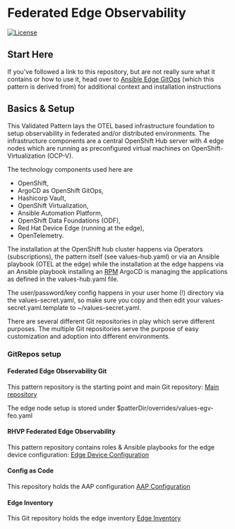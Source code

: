 # Federated Edge Observability

[![License](https://img.shields.io/badge/License-Apache%202.0-blue.svg)](https://opensource.org/licenses/Apache-2.0)

## Start Here

If you've followed a link to this repository, but are not really sure what it contains
or how to use it, head over to [Ansible Edge GitOps](http://validatedpatterns.io/ansible-edge-gitops/) (which this pattern is derived from) for additional context and installation instructions

## Basics & Setup

This Validated Pattern lays the OTEL based infrastructure foundation to setup observability in federated and/or distributed environments.
The infrastructure components are a central OpenShift Hub server with 4 edge nodes which are running as preconfigured virtual machines on OpenShift-Virtualization (OCP-V).

The technology components used here are

- OpenShift,
- ArgoCD as OpenShift GitOps,
- Hashicorp Vault,
- OpenShift Virtualization,
- Ansible Automation Platform,
- OpenShift Data Foundations (ODF),
- Red Hat Device Edge (running at the edge),
- OpenTelemetry.

The installation at the OpenShift hub cluster happens via Operators
(subscriptions), the pattern itself (see values-hub.yaml) or via an Ansible
playbook (OTEL at the edge) while the installation at the edge happens via an
Ansible playbook installing an [RPM](https://github.com/validatedpatterns-demos/rhvp.federated_edge_observability/blob/main/roles/otel_collector/tasks/main.yml)
ArgoCD is managing the applications as defined in the values-hub.yaml file.

The user/password/key config happens in your user home (!) directory via the values-secret.yaml, so make sure you copy and then edit your values-secret.yaml.template to ~/values-secret.yaml.

There are several different Git repositories in play which serve different purposes. The multiple Git repositories serve the purpose of easy customization and adoption into different environments.

### GitRepos setup

#### Federated Edge Observability Git

This pattern repository is the starting point and main Git repository:
[Main repository](https://github.com/validatedpatterns-sandbox/federated-edge-observability)

The edge node setup is stored under $patterDir/overrides/values-egv-feo.yaml

#### RHVP Federated Edge Observability

This pattern repository contains roles & Ansible playbooks for the edge device configuration:
[Edge Device Configuration](https://github.com/validatedpatterns-demos/rhvp.federated_edge_observability)

#### Config as Code

This repository holds the AAP configuration
[AAP Configuration](https://github.com/validatedpatterns-demos/federated-edge-observability-config-as-code)

#### Edge Inventory

This Git repository holds the edge inventory
[Edge Inventory](https://github.com/validatedpatterns-demos/federated-edge-observability-inventory)
